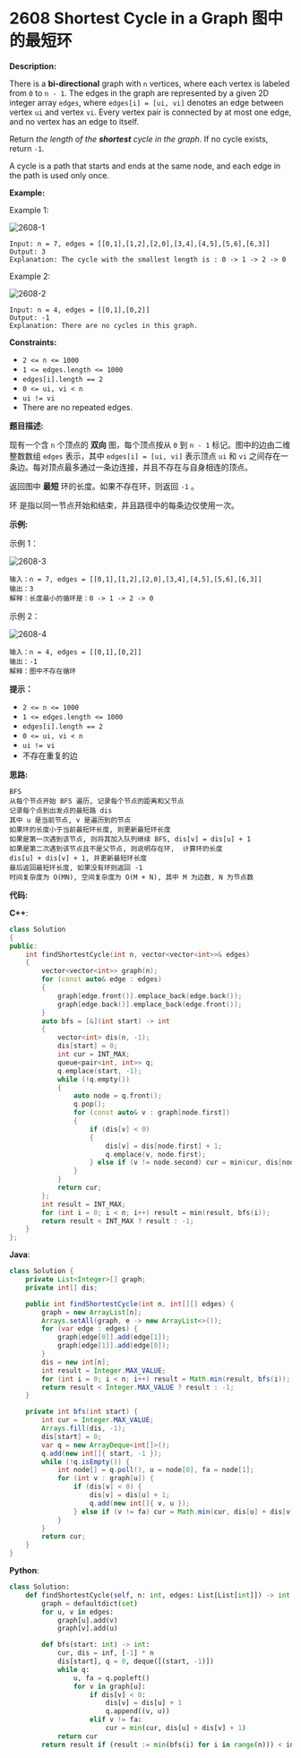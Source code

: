 # 2608 Shortest Cycle in a Graph 图中的最短环

__Description:__

There is a __bi-directional__ graph with `n` vertices, where each vertex is labeled from `0` to `n - 1`. The edges in the graph are represented by a given 2D integer array `edges`, where `edges[i] = [ui, vi]` denotes an edge between vertex `ui` and vertex `vi`. Every vertex pair is connected by at most one edge, and no vertex has an edge to itself.

Return _the length of the __shortest__ cycle in the graph_. If no cycle exists, return `-1`.

A cycle is a path that starts and ends at the same node, and each edge in the path is used only once.

__Example:__

Example 1:

![2608-1](https://assets.leetcode.com/uploads/2023/01/04/cropped.png)

```text
Input: n = 7, edges = [[0,1],[1,2],[2,0],[3,4],[4,5],[5,6],[6,3]]
Output: 3
Explanation: The cycle with the smallest length is : 0 -> 1 -> 2 -> 0
```

Example 2:

![2608-2](https://assets.leetcode.com/uploads/2023/01/04/croppedagin.png)

```text
Input: n = 4, edges = [[0,1],[0,2]]
Output: -1
Explanation: There are no cycles in this graph.
```

__Constraints:__

- `2 <= n <= 1000`
- `1 <= edges.length <= 1000`
- `edges[i].length == 2`
- `0 <= ui, vi < n`
- `ui != vi`
- There are no repeated edges.

__题目描述:__

现有一个含 `n` 个顶点的 __双向__ 图，每个顶点按从 `0` 到 `n - 1` 标记。图中的边由二维整数数组 `edges` 表示，其中 `edges[i] = [ui, vi]` 表示顶点 `ui` 和 `vi` 之间存在一条边。每对顶点最多通过一条边连接，并且不存在与自身相连的顶点。

返回图中 __最短__ 环的长度。如果不存在环，则返回 `-1` 。

环 是指以同一节点开始和结束，并且路径中的每条边仅使用一次。

__示例:__

示例 1：

![2608-3](https://assets.leetcode.com/uploads/2023/01/04/cropped.png)

```text
输入：n = 7, edges = [[0,1],[1,2],[2,0],[3,4],[4,5],[5,6],[6,3]]
输出：3
解释：长度最小的循环是：0 -> 1 -> 2 -> 0
```

示例 2：

![2608-4](https://assets.leetcode.com/uploads/2023/01/04/croppedagin.png)

```text
输入：n = 4, edges = [[0,1],[0,2]]
输出：-1
解释：图中不存在循环
```

__提示：__

- `2 <= n <= 1000`
- `1 <= edges.length <= 1000`
- `edges[i].length == 2`
- `0 <= ui, vi < n`
- `ui != vi`
- 不存在重复的边

__思路:__

```text
BFS
从每个节点开始 BFS 遍历, 记录每个节点的距离和父节点
记录每个点到出发点的最短路 dis
其中 u 是当前节点, v 是遍历到的节点
如果环的长度小于当前最短环长度, 则更新最短环长度
如果是第一次遇到该节点, 则将其加入队列继续 BFS, dis[v] = dis[u] + 1
如果是第二次遇到该节点且不是父节点, 则说明存在环,  计算环的长度
dis[u] + dis[v] + 1, 并更新最短环长度
最后返回最短环长度, 如果没有环则返回 -1
时间复杂度为 O(MN), 空间复杂度为 O(M + N), 其中 M 为边数, N 为节点数
```

__代码:__

__C++__:

```C++
class Solution 
{
public:
    int findShortestCycle(int n, vector<vector<int>>& edges) 
    {
        vector<vector<int>> graph(n);
        for (const auto& edge : edges)
        {
            graph[edge.front()].emplace_back(edge.back());
            graph[edge.back()].emplace_back(edge.front());
        }
        auto bfs = [&](int start) -> int
        {
            vector<int> dis(n, -1);
            dis[start] = 0;
            int cur = INT_MAX;
            queue<pair<int, int>> q;
            q.emplace(start, -1);
            while (!q.empty())
            {
                auto node = q.front();
                q.pop();
                for (const auto& v : graph[node.first])
                {
                    if (dis[v] < 0)
                    {
                        dis[v] = dis[node.first] + 1;
                        q.emplace(v, node.first);
                    } else if (v != node.second) cur = min(cur, dis[node.first] + dis[v] + 1);
                }
            }
            return cur;
        };
        int result = INT_MAX;
        for (int i = 0; i < n; i++) result = min(result, bfs(i));
        return result < INT_MAX ? result : -1;
    }
};
```

__Java__:

```Java
class Solution {
    private List<Integer>[] graph;
    private int[] dis;

    public int findShortestCycle(int n, int[][] edges) {
        graph = new ArrayList[n];
        Arrays.setAll(graph, e -> new ArrayList<>());
        for (var edge : edges) {
            graph[edge[0]].add(edge[1]);
            graph[edge[1]].add(edge[0]);
        }
        dis = new int[n];
        int result = Integer.MAX_VALUE;
        for (int i = 0; i < n; i++) result = Math.min(result, bfs(i));
        return result < Integer.MAX_VALUE ? result : -1;
    }

    private int bfs(int start) {
        int cur = Integer.MAX_VALUE;
        Arrays.fill(dis, -1);
        dis[start] = 0;
        var q = new ArrayDeque<int[]>();
        q.add(new int[]{ start, -1 });
        while (!q.isEmpty()) {
            int node[] = q.poll(), u = node[0], fa = node[1];
            for (int v : graph[u]) {
                if (dis[v] < 0) {
                    dis[v] = dis[u] + 1;
                    q.add(new int[]{ v, u });
                } else if (v != fa) cur = Math.min(cur, dis[u] + dis[v] + 1);
            }
        }
        return cur;
    }
}
```

__Python__:

```Python
class Solution:
    def findShortestCycle(self, n: int, edges: List[List[int]]) -> int:
        graph = defaultdict(set)
        for u, v in edges:
            graph[u].add(v)
            graph[v].add(u)

        def bfs(start: int) -> int:
            cur, dis = inf, [-1] * n
            dis[start], q = 0, deque([(start, -1)])
            while q:
                u, fa = q.popleft()
                for v in graph[u]:
                    if dis[v] < 0:
                        dis[v] = dis[u] + 1
                        q.append((v, u))
                    elif v != fa:
                        cur = min(cur, dis[u] + dis[v] + 1)
            return cur
        return result if (result := min(bfs(i) for i in range(n))) < inf else -1
```

